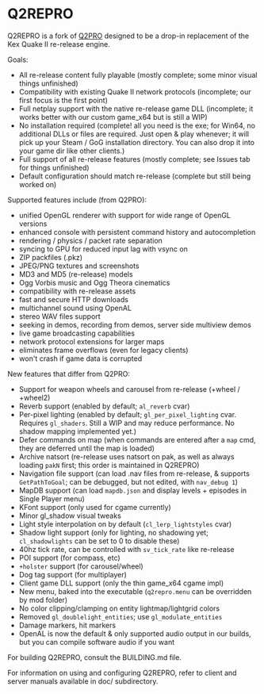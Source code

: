 Q2REPRO
=====

Q2REPRO is a fork of [Q2PRO](https://github.com/skullernet/q2pro) designed
to be a drop-in replacement of the Kex Quake II re-release engine.

Goals:

* All re-release content fully playable (mostly complete; some minor visual things unfinished)
* Compatibility with existing Quake II network protocols (incomplete; our first focus is the first point)
* Full netplay support with the native re-release game DLL (incomplete; it works better with our custom game_x64 but is still a WIP)
* No installation required (complete! all you need is the exe; for Win64, no additional DLLs or files are required. Just open & play whenever; it will pick up your Steam / GoG installation directory. You can also drop it into your game dir like other clients.)
* Full support of all re-release features (mostly complete; see Issues tab for things unfinished)
* Default configuration should match re-release (complete but still being worked on)

Supported features include (from Q2PRO):

* unified OpenGL renderer with support for wide range of OpenGL versions
* enhanced console with persistent command history and autocompletion
* rendering / physics / packet rate separation
* syncing to GPU for reduced input lag with vsync on
* ZIP packfiles (.pkz)
* JPEG/PNG textures and screenshots
* MD3 and MD5 (re-release) models
* Ogg Vorbis music and Ogg Theora cinematics
* compatibility with re-release assets
* fast and secure HTTP downloads
* multichannel sound using OpenAL
* stereo WAV files support
* seeking in demos, recording from demos, server side multiview demos
* live game broadcasting capabilities
* network protocol extensions for larger maps
* eliminates frame overflows (even for legacy clients)
* won't crash if game data is corrupted

New features that differ from Q2PRO:

* Support for weapon wheels and carousel from re-release (+wheel / +wheel2)
* Reverb support (enabled by default; `al_reverb` cvar)
* Per-pixel lighting (enabled by default; `gl_per_pixel_lighting` cvar. Requires `gl_shaders`. Still a WIP and may reduce performance. No shadow mapping implemented yet.)
* Defer commands on map (when commands are entered after a `map` cmd, they are deferred until the map is loaded)
* Archive natsort (re-release uses natsort on pak, as well as always loading `pakN` first; this order is maintained in Q2REPRO)
* Navigation file support (can load .nav files from re-release, & supports `GetPathToGoal`; can be debugged, but not edited, with `nav_debug 1`)
* MapDB support (can load `mapdb.json` and display levels + episodes in Single Player menu)
* KFont support (only used for cgame currently)
* Minor gl_shadow visual tweaks
* Light style interpolation on by default (`cl_lerp_lightstyles` cvar)
* Shadow light support (only for lighting, no shadowing yet; `cl_shadowlights` can be set to 0 to disable these)
* 40hz tick rate, can be controlled with `sv_tick_rate` like re-release
* POI support (for compass, etc)
* `+holster` support (for carousel/wheel)
* Dog tag support (for multiplayer)
* Client game DLL support (only the thin game_x64 cgame impl)
* New menu, baked into the executable (`q2repro.menu` can be overridden by mod folder)
* No color clipping/clamping on entity lightmap/lightgrid colors
* Removed `gl_doublelight_entities`; use `gl_modulate_entities`
* Damage markers, hit markers
* OpenAL is now the default & only supported audio output in our builds, but you can compile software audio if you want

For building Q2REPRO, consult the BUILDING.md file.

For information on using and configuring Q2REPRO, refer to client and server
manuals available in doc/ subdirectory.
